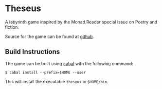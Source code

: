 Theseus
=======

A labyrinth game inspired by the Monad.Reader special issue on Poetry and fiction.

Source for the game can be found at [github](https://github.com/benjaminfjones/theseus).

Build Instructions
------------------

The game can be built using [cabal](http://www.haskell.org/cabal) with the following
command:

    $ cabal install --prefix=$HOME --user

This will install the executable ``theseus`` in ``$HOME/bin``.
